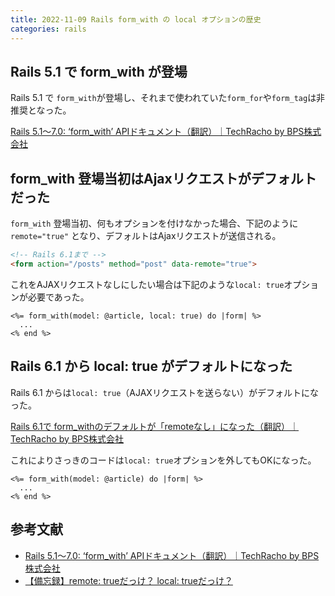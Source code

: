 ```yaml
---
title: 2022-11-09 Rails form_with の local オプションの歴史
categories: rails
---
```


## Rails 5.1 で form_with が登場

Rails 5.1 で `form_with`が登場し、それまで使われていた`form_for`や`form_tag`は非推奨となった。

[Rails 5.1〜7.0: ‘form_with’ APIドキュメント（翻訳）｜TechRacho by BPS株式会社](https://techracho.bpsinc.jp/hachi8833/2022_01_06/39502)

## form_with 登場当初はAjaxリクエストがデフォルトだった

`form_with` 登場当初、何もオプションを付けなかった場合、下記のように `remote="true"` となり、デフォルトはAjaxリクエストが送信される。

```html
<!-- Rails 6.1まで -->
<form action="/posts" method="post" data-remote="true">
```

これをAJAXリクエストなしにしたい場合は下記のような`local: true`オプションが必要であった。

```erb
<%= form_with(model: @article, local: true) do |form| %>
  ...
<% end %>
```

## Rails 6.1 から local: true がデフォルトになった

Rails 6.1 からは`local: true`（AJAXリクエストを送らない）がデフォルトになった。

[Rails 6.1で form_withのデフォルトが「remoteなし」になった（翻訳）｜TechRacho by BPS株式会社](https://techracho.bpsinc.jp/hachi8833/2021_01_22/103256)

これによりさっきのコードは`local: true`オプションを外してもOKになった。

```erb
<%= form_with(model: @article) do |form| %>
  ...
<% end %>
```

## 参考文献

- [Rails 5.1〜7.0: ‘form_with’ APIドキュメント（翻訳）｜TechRacho by BPS株式会社](https://techracho.bpsinc.jp/hachi8833/2022_01_06/39502)
- [【備忘録】remote: trueだっけ？ local: trueだっけ？](https://zenn.dev/adverdest/articles/cbf867111a8130)
